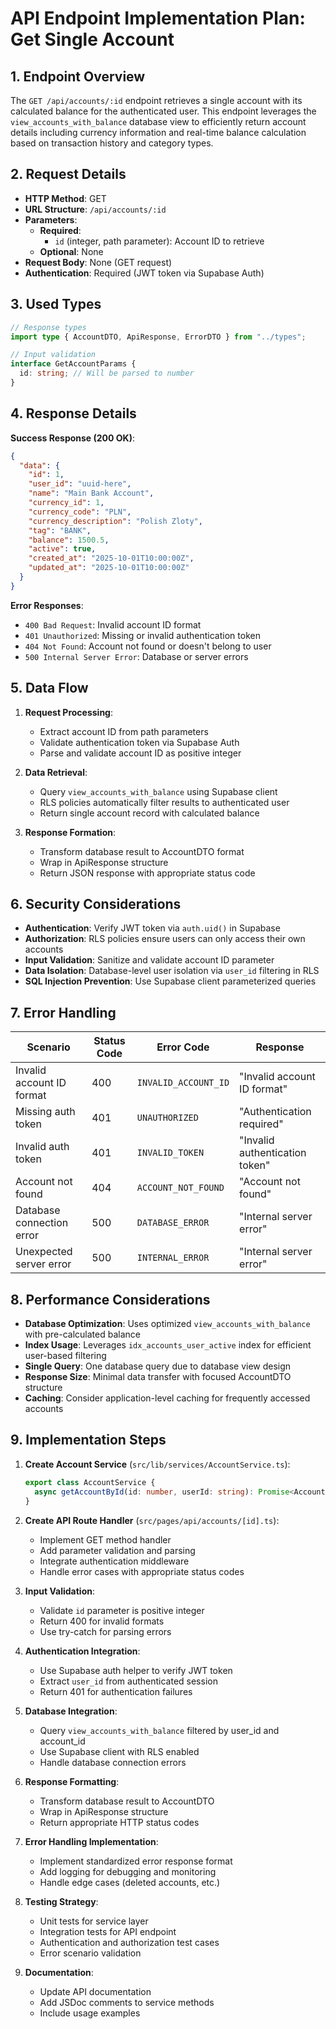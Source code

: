 # API Endpoint Implementation Plan: Get Single Account

## 1. Endpoint Overview

The `GET /api/accounts/:id` endpoint retrieves a single account with its calculated balance for the authenticated user. This endpoint leverages the `view_accounts_with_balance` database view to efficiently return account details including currency information and real-time balance calculation based on transaction history and category types.

## 2. Request Details

- **HTTP Method**: GET
- **URL Structure**: `/api/accounts/:id`
- **Parameters**:
  - **Required**:
    - `id` (integer, path parameter): Account ID to retrieve
  - **Optional**: None
- **Request Body**: None (GET request)
- **Authentication**: Required (JWT token via Supabase Auth)

## 3. Used Types

```typescript
// Response types
import type { AccountDTO, ApiResponse, ErrorDTO } from "../types";

// Input validation
interface GetAccountParams {
  id: string; // Will be parsed to number
}
```

## 4. Response Details

**Success Response (200 OK)**:

```json
{
  "data": {
    "id": 1,
    "user_id": "uuid-here",
    "name": "Main Bank Account",
    "currency_id": 1,
    "currency_code": "PLN",
    "currency_description": "Polish Zloty",
    "tag": "BANK",
    "balance": 1500.5,
    "active": true,
    "created_at": "2025-10-01T10:00:00Z",
    "updated_at": "2025-10-01T10:00:00Z"
  }
}
```

**Error Responses**:

- `400 Bad Request`: Invalid account ID format
- `401 Unauthorized`: Missing or invalid authentication token
- `404 Not Found`: Account not found or doesn't belong to user
- `500 Internal Server Error`: Database or server errors

## 5. Data Flow

1. **Request Processing**:
   - Extract account ID from path parameters
   - Validate authentication token via Supabase Auth
   - Parse and validate account ID as positive integer

2. **Data Retrieval**:
   - Query `view_accounts_with_balance` using Supabase client
   - RLS policies automatically filter results to authenticated user
   - Return single account record with calculated balance

3. **Response Formation**:
   - Transform database result to AccountDTO format
   - Wrap in ApiResponse structure
   - Return JSON response with appropriate status code

## 6. Security Considerations

- **Authentication**: Verify JWT token via `auth.uid()` in Supabase
- **Authorization**: RLS policies ensure users can only access their own accounts
- **Input Validation**: Sanitize and validate account ID parameter
- **Data Isolation**: Database-level user isolation via `user_id` filtering in RLS
- **SQL Injection Prevention**: Use Supabase client parameterized queries

## 7. Error Handling

| Scenario                  | Status Code | Error Code           | Response                       |
| ------------------------- | ----------- | -------------------- | ------------------------------ |
| Invalid account ID format | 400         | `INVALID_ACCOUNT_ID` | "Invalid account ID format"    |
| Missing auth token        | 401         | `UNAUTHORIZED`       | "Authentication required"      |
| Invalid auth token        | 401         | `INVALID_TOKEN`      | "Invalid authentication token" |
| Account not found         | 404         | `ACCOUNT_NOT_FOUND`  | "Account not found"            |
| Database connection error | 500         | `DATABASE_ERROR`     | "Internal server error"        |
| Unexpected server error   | 500         | `INTERNAL_ERROR`     | "Internal server error"        |

## 8. Performance Considerations

- **Database Optimization**: Uses optimized `view_accounts_with_balance` with pre-calculated balance
- **Index Usage**: Leverages `idx_accounts_user_active` index for efficient user-based filtering
- **Single Query**: One database query due to database view design
- **Response Size**: Minimal data transfer with focused AccountDTO structure
- **Caching**: Consider application-level caching for frequently accessed accounts

## 9. Implementation Steps

1. **Create Account Service** (`src/lib/services/AccountService.ts`):

   ```typescript
   export class AccountService {
     async getAccountById(id: number, userId: string): Promise<AccountDTO | null>;
   }
   ```

2. **Create API Route Handler** (`src/pages/api/accounts/[id].ts`):
   - Implement GET method handler
   - Add parameter validation and parsing
   - Integrate authentication middleware
   - Handle error cases with appropriate status codes

3. **Input Validation**:
   - Validate `id` parameter is positive integer
   - Return 400 for invalid formats
   - Use try-catch for parsing errors

4. **Authentication Integration**:
   - Use Supabase auth helper to verify JWT token
   - Extract `user_id` from authenticated session
   - Return 401 for authentication failures

5. **Database Integration**:
   - Query `view_accounts_with_balance` filtered by user_id and account_id
   - Use Supabase client with RLS enabled
   - Handle database connection errors

6. **Response Formatting**:
   - Transform database result to AccountDTO
   - Wrap in ApiResponse structure
   - Return appropriate HTTP status codes

7. **Error Handling Implementation**:
   - Implement standardized error response format
   - Add logging for debugging and monitoring
   - Handle edge cases (deleted accounts, etc.)

8. **Testing Strategy**:
   - Unit tests for service layer
   - Integration tests for API endpoint
   - Authentication and authorization test cases
   - Error scenario validation

9. **Documentation**:
   - Update API documentation
   - Add JSDoc comments to service methods
   - Include usage examples

